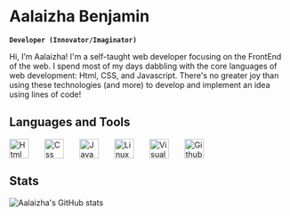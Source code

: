 # Aalaizha Benjamin

**`Developer (Innovator/Imaginator)`**

Hi, I’m Aalaizha! I'm a self-taught web developer focusing on the FrontEnd of the web. I spend most of my days dabbling with the core languages of web development: Html, CSS, and Javascript. There's no greater joy than using these technologies (and more) to develop and implement an idea using lines of code!

## Languages and Tools

<img align="left" alt="Html" width="35px" src="https://cdn.jsdelivr.net/gh/devicons/devicon/icons/html5/html5-original.svg" style="padding-right:25px;"/>

<img align="left" alt="Css" width="35px" src="https://cdn.jsdelivr.net/gh/devicons/devicon/icons/css3/css3-original.svg" style="padding-right:25px;"/>

<img align="left" alt="JavaScript" width="35px" src="https://cdn.jsdelivr.net/gh/devicons/devicon/icons/javascript/javascript-original.svg" style="padding-right:25px;"/>

<img align="left" alt="Linux" width="35px" src="https://cdn.jsdelivr.net/gh/devicons/devicon/icons/linux/linux-original.svg" style="padding-right:25px;"/>

<img align="left" alt="Visual Studio Code" width="35px" src="https://cdn.jsdelivr.net/gh/devicons/devicon/icons/visualstudio/visualstudio-plain.svg" style="padding-right:25px;"/>

<img align="left" alt="Github" width="35px" src="https://cdn.jsdelivr.net/gh/devicons/devicon/icons/github/github-original.svg" style="padding-right:25px;"/>

<br>
<br>

## Stats

![Aalaizha's GitHub stats](https://github-readme-stats.vercel.app/api?username=LaiDev&show_icons=true&theme=radical)

<!---
LaiDev/LaiDev is a ✨ special ✨ repository because its `README.md` (this file) appears on your GitHub profile.
You can click the Preview link to take a look at your changes.
--->
